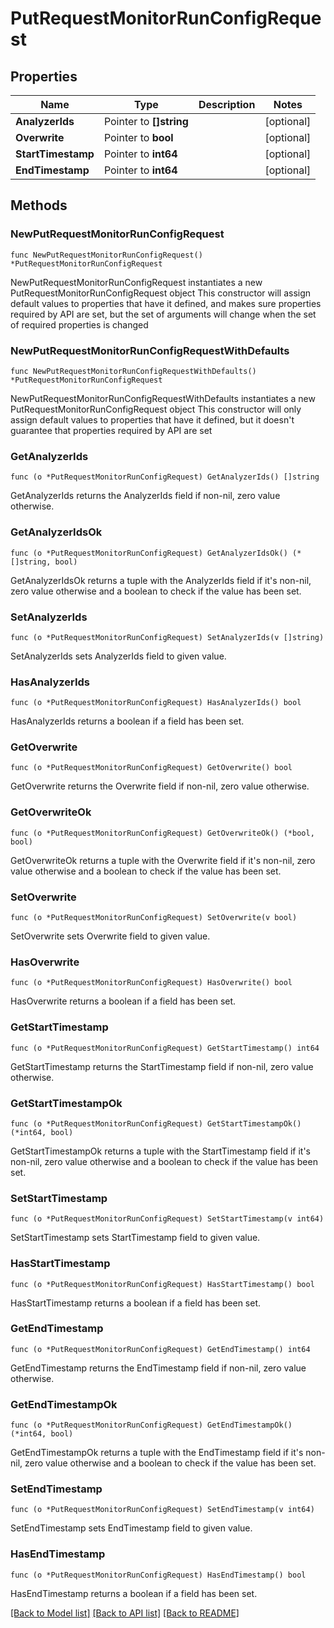 # PutRequestMonitorRunConfigRequest

## Properties

Name | Type | Description | Notes
------------ | ------------- | ------------- | -------------
**AnalyzerIds** | Pointer to **[]string** |  | [optional] 
**Overwrite** | Pointer to **bool** |  | [optional] 
**StartTimestamp** | Pointer to **int64** |  | [optional] 
**EndTimestamp** | Pointer to **int64** |  | [optional] 

## Methods

### NewPutRequestMonitorRunConfigRequest

`func NewPutRequestMonitorRunConfigRequest() *PutRequestMonitorRunConfigRequest`

NewPutRequestMonitorRunConfigRequest instantiates a new PutRequestMonitorRunConfigRequest object
This constructor will assign default values to properties that have it defined,
and makes sure properties required by API are set, but the set of arguments
will change when the set of required properties is changed

### NewPutRequestMonitorRunConfigRequestWithDefaults

`func NewPutRequestMonitorRunConfigRequestWithDefaults() *PutRequestMonitorRunConfigRequest`

NewPutRequestMonitorRunConfigRequestWithDefaults instantiates a new PutRequestMonitorRunConfigRequest object
This constructor will only assign default values to properties that have it defined,
but it doesn't guarantee that properties required by API are set

### GetAnalyzerIds

`func (o *PutRequestMonitorRunConfigRequest) GetAnalyzerIds() []string`

GetAnalyzerIds returns the AnalyzerIds field if non-nil, zero value otherwise.

### GetAnalyzerIdsOk

`func (o *PutRequestMonitorRunConfigRequest) GetAnalyzerIdsOk() (*[]string, bool)`

GetAnalyzerIdsOk returns a tuple with the AnalyzerIds field if it's non-nil, zero value otherwise
and a boolean to check if the value has been set.

### SetAnalyzerIds

`func (o *PutRequestMonitorRunConfigRequest) SetAnalyzerIds(v []string)`

SetAnalyzerIds sets AnalyzerIds field to given value.

### HasAnalyzerIds

`func (o *PutRequestMonitorRunConfigRequest) HasAnalyzerIds() bool`

HasAnalyzerIds returns a boolean if a field has been set.

### GetOverwrite

`func (o *PutRequestMonitorRunConfigRequest) GetOverwrite() bool`

GetOverwrite returns the Overwrite field if non-nil, zero value otherwise.

### GetOverwriteOk

`func (o *PutRequestMonitorRunConfigRequest) GetOverwriteOk() (*bool, bool)`

GetOverwriteOk returns a tuple with the Overwrite field if it's non-nil, zero value otherwise
and a boolean to check if the value has been set.

### SetOverwrite

`func (o *PutRequestMonitorRunConfigRequest) SetOverwrite(v bool)`

SetOverwrite sets Overwrite field to given value.

### HasOverwrite

`func (o *PutRequestMonitorRunConfigRequest) HasOverwrite() bool`

HasOverwrite returns a boolean if a field has been set.

### GetStartTimestamp

`func (o *PutRequestMonitorRunConfigRequest) GetStartTimestamp() int64`

GetStartTimestamp returns the StartTimestamp field if non-nil, zero value otherwise.

### GetStartTimestampOk

`func (o *PutRequestMonitorRunConfigRequest) GetStartTimestampOk() (*int64, bool)`

GetStartTimestampOk returns a tuple with the StartTimestamp field if it's non-nil, zero value otherwise
and a boolean to check if the value has been set.

### SetStartTimestamp

`func (o *PutRequestMonitorRunConfigRequest) SetStartTimestamp(v int64)`

SetStartTimestamp sets StartTimestamp field to given value.

### HasStartTimestamp

`func (o *PutRequestMonitorRunConfigRequest) HasStartTimestamp() bool`

HasStartTimestamp returns a boolean if a field has been set.

### GetEndTimestamp

`func (o *PutRequestMonitorRunConfigRequest) GetEndTimestamp() int64`

GetEndTimestamp returns the EndTimestamp field if non-nil, zero value otherwise.

### GetEndTimestampOk

`func (o *PutRequestMonitorRunConfigRequest) GetEndTimestampOk() (*int64, bool)`

GetEndTimestampOk returns a tuple with the EndTimestamp field if it's non-nil, zero value otherwise
and a boolean to check if the value has been set.

### SetEndTimestamp

`func (o *PutRequestMonitorRunConfigRequest) SetEndTimestamp(v int64)`

SetEndTimestamp sets EndTimestamp field to given value.

### HasEndTimestamp

`func (o *PutRequestMonitorRunConfigRequest) HasEndTimestamp() bool`

HasEndTimestamp returns a boolean if a field has been set.


[[Back to Model list]](../README.md#documentation-for-models) [[Back to API list]](../README.md#documentation-for-api-endpoints) [[Back to README]](../README.md)


